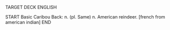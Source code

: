 TARGET DECK
ENGLISH

START
Basic
Caribou
Back: n. (pl. Same) n. American reindeer. [french from american indian]
END
